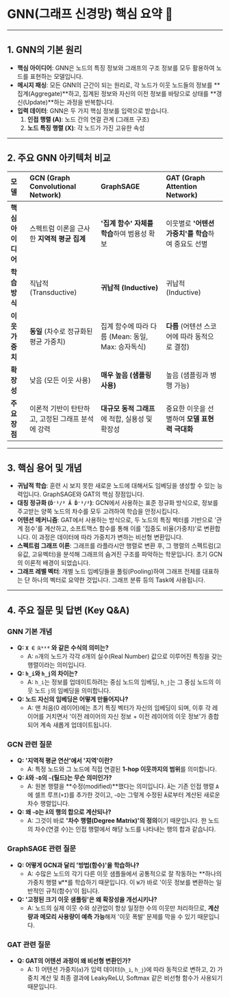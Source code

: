 # GNN(그래프 신경망) 핵심 요약 🧠

---

## 1. GNN의 기본 원리

-   **핵심 아이디어**: GNN은 노드의 특징 정보와 그래프의 구조 정보를 모두 활용하여 노드를 표현하는 모델입니다.
-   **메시지 패싱**: 모든 GNN의 근간이 되는 원리로, 각 노드가 이웃 노드들의 정보를 **집계(Aggregate)**하고, 집계된 정보와 자신의 이전 정보를 바탕으로 상태를 **갱신(Update)**하는 과정을 반복합니다.
-   **입력 데이터**: GNN은 두 가지 핵심 정보를 입력으로 받습니다.
    1.  **인접 행렬 (A)**: 노드 간의 연결 관계 (그래프 구조)
    2.  **노드 특징 행렬 (X)**: 각 노드가 가진 고유한 속성

---

## 2. 주요 GNN 아키텍처 비교

| 모델                | **GCN (Graph Convolutional Network)** | **GraphSAGE** | **GAT (Graph Attention Network)** |
| :------------------ | :------------------------------------------------------------------ | :------------------------------------------------------------------- | :--------------------------------------------------------------- |
| **핵심 아이디어** | 스펙트럼 이론을 근사한 **지역적 평균 집계** | **'집계 함수' 자체를 학습**하여 범용성 확보                          | 이웃별로 **'어텐션 가중치'를 학습**하여 중요도 선별                 |
| **학습 방식** | 직납적 (Transductive)                                               | **귀납적 (Inductive)**      | 귀납적 (Inductive)                                               |
| **이웃 가중치** | **동일** (차수로 정규화된 평균 가중치)                              | 집계 함수에 따라 다름 (Mean: 동일, Max: 승자독식)                    | **다름** (어텐션 스코어에 따라 동적으로 결정) |
| **확장성** | 낮음 (모든 이웃 사용)                                               | **매우 높음 (샘플링 사용)** | 높음 (샘플링과 병행 가능)                                        |
| **주요 장점** | 이론적 기반이 탄탄하고, 고정된 그래프 분석에 강력                     | **대규모 동적 그래프**에 적합, 실용성 및 확장성                      | 중요한 이웃을 선별하여 **모델 표현력 극대화** |

---

## 3. 핵심 용어 및 개념

-   **귀납적 학습**: 훈련 시 보지 못한 새로운 노드에 대해서도 임베딩을 생성할 수 있는 능력입니다. GraphSAGE와 GAT의 핵심 장점입니다.
-   **대칭 정규화 (`D̃⁻¹/² Ã D̃⁻¹/²`)**: GCN에서 사용하는 표준 정규화 방식으로, 정보를 주고받는 양쪽 노드의 차수를 모두 고려하여 학습을 안정시킵니다.
-   **어텐션 메커니즘**: GAT에서 사용하는 방식으로, 두 노드의 특징 벡터를 기반으로 '관계 점수'를 계산하고, 소프트맥스 함수를 통해 이를 '집중도 비율(가중치)'로 변환합니다. 이 과정은 데이터에 따라 가중치가 변하는 비선형 변환입니다.
-   **스펙트럼 그래프 이론**: 그래프를 라플라시안 행렬로 변환 후, 그 행렬의 스펙트럼(고유값, 고유벡터)을 분석해 그래프의 숨겨진 구조를 파악하는 학문입니다. 초기 GCN의 이론적 배경이 되었습니다.
-   **그래프 레벨 벡터**: 개별 노드 임베딩들을 풀링(Pooling)하여 그래프 전체를 대표하는 단 하나의 벡터로 요약한 것입니다. 그래프 분류 등의 Task에 사용됩니다.

---

## 4. 주요 질문 및 답변 (Key Q&A)

### GNN 기본 개념

-   **Q: `X ∈ ℝⁿˣᵈ` 와 같은 수식의 의미는?**
    -   A: `n`개의 노드가 각각 `d`개의 실수(Real Number) 값으로 이루어진 특징을 갖는 행렬이라는 의미입니다.
-   **Q: `h_i`와 `h_j`의 차이는?**
    -   A: `h_i`는 정보를 업데이트하려는 중심 노드의 임베딩, `h_j`는 그 중심 노드의 이웃 노드 `j`의 임베딩을 의미합니다.
-   **Q: 노드 자신의 임베딩은 어떻게 만들어지나?**
    -   A: 맨 처음(0 레이어)에는 초기 특징 벡터가 자신의 임베딩이 되며, 이후 각 레이어를 거치면서 '이전 레이어의 자신 정보 + 이전 레이어의 이웃 정보'가 종합되어 계속 새롭게 업데이트됩니다.

### GCN 관련 질문

-   **Q: '지역적 평균 연산'에서 '지역'이란?**
    -   A: 특정 노드와 그 노드에 직접 연결된 **1-hop 이웃까지의 범위**를 의미합니다.
-   **Q: `Ã`와 `~D`의 `~`(틸드)는 무슨 의미인가?**
    -   A: 원본 행렬을 **수정(modified)**했다는 의미입니다. `Ã`는 기존 인접 행렬 `A`에 셀프 루프(`+I`)를 추가한 것이고, `~D`는 그렇게 수정된 `Ã`로부터 계산된 새로운 차수 행렬입니다.
-   **Q: 왜 `~D`는 `Ã`의 행의 합으로 계산되나?**
    -   A: 그것이 바로 **'차수 행렬(Degree Matrix)'의 정의**이기 때문입니다. 한 노드의 차수(연결 수)는 인접 행렬에서 해당 노드를 나타내는 행의 합과 같습니다.

### GraphSAGE 관련 질문

-   **Q: 어떻게 GCN과 달리 '방법(함수)'을 학습하나?**
    -   A: 수많은 노드의 각기 다른 이웃 샘플들에서 공통적으로 잘 작동하는 **하나의 가중치 행렬 `W`**를 학습하기 때문입니다. 이 `W`가 바로 '이웃 정보를 변환하는 일반적인 규칙(함수)'이 됩니다.
-   **Q: '고정된 크기 이웃 샘플링'은 왜 확장성을 개선시키나?**
    -   A: 노드의 실제 이웃 수와 상관없이 항상 일정한 수의 이웃만 처리하므로, **계산량과 메모리 사용량이 예측 가능**해져 '이웃 폭발' 문제를 막을 수 있기 때문입니다.

### GAT 관련 질문

-   **Q: GAT의 어텐션 과정이 왜 비선형 변환인가?**
    -   A: 1) 어텐션 가중치(`α`)가 입력 데이터(`h_i`, `h_j`)에 따라 동적으로 변하고, 2) 가중치 계산 및 최종 결과에 LeakyReLU, Softmax 같은 비선형 함수가 사용되기 때문입니다.
